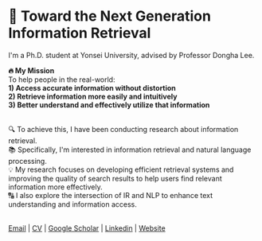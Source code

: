 <div >

  # 🙋 Toward the Next Generation Information Retrieval

  I'm a Ph.D. student at Yonsei University, advised by Professor Dongha Lee.
  <br>
  
  <b>🔥 My Mission</b><br>
  To help people in the real-world:<br>
  <b>1) Access accurate information without distortion</b><br>
  <b>2) Retrieve information more easily and intuitively</b><br>
  <b>3) Better understand and effectively utilize that information</b>
  
  <br>
  🔍 To achieve this, I have been conducting research about information retrieval.
  <br>
  📚 Specifically, I'm interested in information retrieval and natural language processing. 
  <br>
  💡 My research focuses on developing efficient retrieval systems and improving the quality of search results to help users find relevant information more effectively. 
  <br>
  🔠 I also explore the intersection of IR and NLP to enhance text understanding and information access. 
  <br><br>


   <a href="mailto:salee@yonsei.ac.kr" target="_blank">Email</a> | 
   <a href="https://augustinlib.github.io/images/salee/salee_cv.pdf" target="_blank">CV</a> | 
   <a href="https://scholar.google.co.kr/citations?user=LwM5KkIAAAAJ&hl" target="_blank">Google Scholar</a> | 
   <a href="https://www.linkedin.com/in/sangam-lee-46a105203/" target="_blank">Linkedin</a> | 
   <a href="https://augustinlib.github.io/" target="_blank">Website</a>
   
   <br><br>

</div>
 

<div align = "center">



</div>